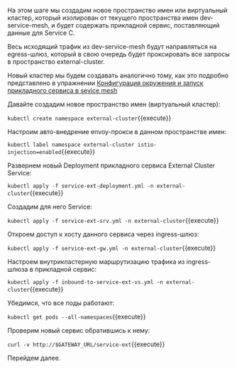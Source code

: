На этом шаге мы создадим новое пространство имен или виртуальный кластер, который изолирован от текущего пространства имен dev-service-mesh, и будет содержать прикладной сервис, поставляющий данные для Service C.

Весь исходящий трафик из dev-service-mesh будут направляться на egress-шлюз, который в свою очередь будет проксировать все запросы в пространство external-cluster.

Новый кластер мы будем создавать аналогично тому, как это подробно представлено в упражнении  [Конфигурация окружения и запуск прикладного сервиса в sevice mesh](https://sbercode.pcbltools.ru/ui/ArtashesAvetisyan/sc1/)

Давайте создадим новое пространство имен (виртуальный кластер):

`kubectl create namespace external-cluster`{{execute}}

Настроим авто-внедрение envoy-прокси в данном пространстве имен:

`kubectl label namespace external-cluster istio-injection=enabled`{{execute}}

Развернем новый Deployment прикладного сервиса External Cluster Service:

`kubectl apply -f service-ext-deployment.yml -n external-cluster`{{execute}}

Создадим для него Service:

`kubectl apply -f service-ext-srv.yml -n external-cluster`{{execute}}

Откроем доступ к хосту данного сервиса через ingress-шлюз:

`kubectl apply -f service-ext-gw.yml -n external-cluster`{{execute}}

Настроем внутрикластерную маршрутизацию трафика из ingress-шлюза в прикладной сервис:

`kubectl apply -f inbound-to-service-ext-vs.yml -n external-cluster`{{execute}}

Убедимся, что все поды работают:

`kubectl get pods --all-namespaces`{{execute}}

Проверим новый сервис обратившись к нему:

`curl -v http://$GATEWAY_URL/service-ext`{{execute}}

Перейдем далее.